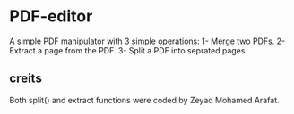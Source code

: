 # PDF-editor
A simple PDF manipulator with 3 simple operations:
1- Merge two PDFs.
2- Extract a page from the PDF.
3- Split a PDF into seprated pages.
## creits
Both split() and extract functions were coded by Zeyad Mohamed Arafat.
